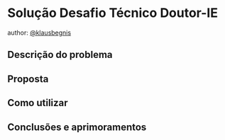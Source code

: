 # Solução Desafio Técnico Doutor-IE

author: [@klausbegnis](https://github.com/klausbegnis) 

## Descrição do problema

## Proposta

## Como utilizar

## Conclusões e aprimoramentos